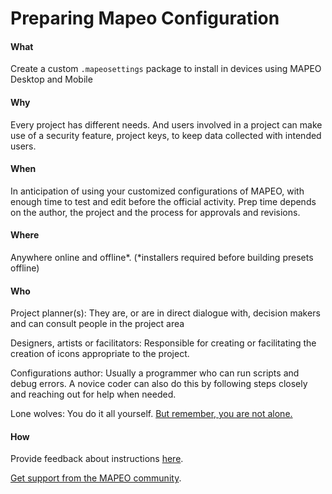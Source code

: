 # Preparing Mapeo Configuration

#### What

Create a custom `.mapeosettings` package to install in devices using MAPEO Desktop and Mobile

#### Why

Every project has different needs. And users involved in a project can make use of a security feature, project keys, to keep data collected with intended users.

#### When

In anticipation of using your customized configurations of MAPEO, with enough time to test and edit before the official activity. Prep time depends on the author, the project and the process for approvals and revisions.

#### Where

Anywhere online and offline\*. \(\*installers required before building presets offline\)

#### Who

Project planner\(s\): They are, or are in direct dialogue with, decision makers and can consult people in the project area

Designers, artists or facilitators: Responsible for creating or facilitating the creation of icons appropriate to the project.

Configurations author: Usually a programmer who can run scripts and debug errors. A novice coder can also do this by following steps closely and reaching out for help when needed.

Lone wolves: You do it all yourself. [But remember, you are not alone. ](../get-support.md)

#### How

Provide feedback about instructions [here](https://github.com/digidem/mapeo-docs). 

[Get support from the MAPEO community](../get-support.md).

